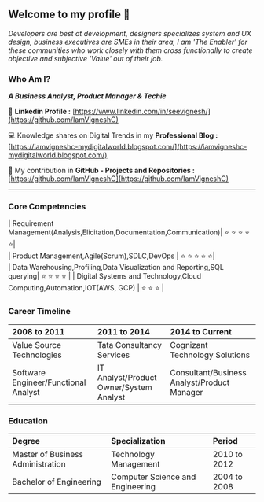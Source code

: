 ## Welcome to my profile 👋

_Developers are best at development, designers specializes system and UX design, business executives are SMEs in their area, I am 'The Enabler' for these communities who work closely with them cross functionally to create objective and subjective 'Value' out of their job._ 

### Who Am I? 

_**A Business Analyst, Product Manager & Techie**_


👤 **Linkedin Profile :** [https://www.linkedin.com/in/seevignesh/](https://github.com/IamVigneshC)

💻 Knowledge shares on Digital Trends in my **Professional Blog :** [https://iamvigneshc-mydigitalworld.blogspot.com/](https://iamvigneshc-mydigitalworld.blogspot.com/)

🚀 My contribution in **GitHub - Projects and Repositories :** [https://github.com/IamVigneshC](https://github.com/IamVigneshC)

* * *

### Core Competencies

| Requirement Management(Analysis,Elicitation,Documentation,Communication)| ⭐ ⭐ ⭐ ⭐ ⭐|          
| Product Management,Agile(Scrum),SDLC,DevOps                             | ⭐ ⭐ ⭐ ⭐ ⭐|  
| Data Warehousing,Profiling,Data Visualization and Reporting,SQL querying| ⭐ ⭐ ⭐ ⭐   |
| Digital Systems and Technology,Cloud Computing,Automation,IOT(AWS, GCP) | ⭐ ⭐ ⭐     |                                 


### Career Timeline

| 2008 to 2011                         | 2011 to 2014                            | 2014 to Current                              | 
|:-------------------------------------|:----------------------------------------|:---------------------------------------------|
| Value Source Technologies            | Tata Consultancy Services               | Cognizant Technology Solutions               |
| Software Engineer/Functional Analyst | IT Analyst/Product Owner/System Analyst | Consultant/Business Analyst/Product Manager  |



### Education

| Degree                            | Specialization                              | Period           | 
|:----------------------------------|:--------------------------------------------|:-----------------|
| Master of Business Administration | Technology Management                       | 2010 to 2012     |
| Bachelor of Engineering           | Computer Science and Engineering            | 2004 to 2008     |





